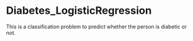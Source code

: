 # Diabetes_LogisticRegression
This is a classification problem to predict whether the person is diabetic or not.
